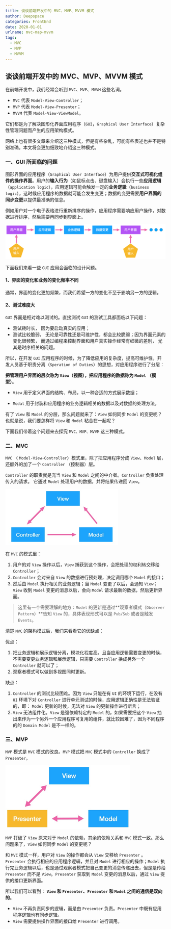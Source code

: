```yaml
---
title: 谈谈前端开发中的 MVC、MVP、MVVM 模式
author: Deepspace
categories: FrontEnd
date: 2020-01-01
urlname: mvc-map-mvvm
tags:
  - MVC
  - MVP
  - MVVM
---
```




## 谈谈前端开发中的 MVC、MVP、MVVM 模式

在前端开发中，我们经常会听到 `MVC`、`MVP`、`MVVM` 这些名词。

- `MVC` 代表 `Model-View-Controller`；
- `MVP` 代表 `Model-View-Presenter`；
- `MVVM` 代表 `Model-View-ViewModel`。

它们都是为了解决图形化界面应用程序（`GUI`，`Graphical User Interface`）复杂性管理问题而产生的应用架构模式。

网络上也有很多文章来介绍这三种模式，但是有些杂乱，可能有些表述也并不是特别准确。本文将会更加细致地介绍这三种模式。

<!-- more -->

### 一、GUI 所面临的问题

图形界面的应用程序（`Graphical User Interface`）为用户提供**交互式可视化组件的操作界面**。用户的**输入行为**（如鼠标点击、键盘输入）会执行一些**应用逻辑**（`application logic`），应用逻辑可能会触发一定的**业务逻辑**（`business logic`），这时候应用程序的数据就可能会发生变更；数据的变更需要**用户界面的同步变更**以提供最准确的信息。

例如用户对一个电子表格进行重新排序的操作，应用程序需要响应用户操作，对数据进行排序，然后需要再同步到界面上。

<img src="https://github.com/IDeepspace/ImageHosting/raw/master/FrontEnd/gui.png" alt="GUI" style="zoom:80%;" />

下面我们来看一些 `GUI` 应用会面临的设计问题。

#### 1、界面的变化和业务的变化频率不同

通常，界面的变化更加频繁，而我们希望一方的变化不至于影响另一方的逻辑。



#### 2、测试难度大

`GUI` 界面是相对难以测试的。直接测试 `GUI` 的测试工具都面临以下问题：

- 测试耗时长， 因为要启动真实的应用；
- 测试比较脆弱， 无论是可靠性还是可维护性，都会比较脆弱；因为界面元素的变化很频繁， 而通过编程来控制界面和用户真实操作经常有细微的差别， 尤其是时序相关的问题。



所以，在开发 `GUI` 应用程序的时候，为了降低应用的复杂度，提高可维护性，开发人员基于职责分离（`Speration of Duties`）的思想，对应用程序进行了分层：

**把管理用户界面的层次称为 `View`（视图），把应用程序的数据称为 `Model` （模型）**。

- `View` 用于定义界面的结构、布局，以一种合适的方式展示数据；

- `Modal` 用于封装和应用程序的业务逻辑相关的数据以及对数据的处理方法。

有了 `View` 和 `Model` 的分层，那么问题就来了：`View` 如何同步 `Model` 的变更呢？也就是说，我们要怎样将 `View` 和 `Model` 粘合在一起呢？

下面我们带着这个问题来去探究 `MVC、MVP、MVVM` 这三种模式。



### 二、MVC

`MVC` （ `Model-View-Controller`）模式里，除了把应用程序分成 `View`、`Model` 层，还额外的加了一个 `Controller` （控制器）层。

`Controller` 的职责就是充当 `View` 和 `Model` 之间的中介者。`Controller` 负责处理传入的请求。 它通过 `Model` 处理用户的数据，并将结果传递回 `View`。

<img src="https://github.com/IDeepspace/ImageHosting/raw/master/FrontEnd/mvc.jpg" alt="mvc" style="zoom: 60%;" />

在 `MVC` 的模式里：

1. 用户的对 `View` 操作以后，`View` 捕获到这个操作，会把处理的权利转交移给 `Controller`；
2. `Controller` 会对来自 `View` 的数据进行预处理，决定调用哪个 `Model` 的接口；
3. 然后由 `Model` 执行相关的业务逻辑；当 `Model` 变更了以后，会通知 `View`；`View` 收到 `Model` 变更的消息以后，会向 `Model` 请求最新的数据，然后更新界面。

> 这里有一个需要理解的地方：`Model` 的更新是通过**观察者模式（`Observer Pattern`）**告知 `View` 的，具体表现形式可以是 `Pub/Sub` 或者是触发 `Events`。

清楚 `MVC` 的架构模式后，我们来看看它的优缺点：

优点：

1. 把业务逻辑和展示逻辑分离，模块化程度高。且当应用逻辑需要变更的时候，不需要变更业务逻辑和展示逻辑，只需要 `Controller` 换成另外一个 `Controller` 就可以了；
2. 观察者模式可以做到多视图同时更新。

缺点：

1. `Controller` 的测试比较困难。因为 `View` 只能在有 `UI` 的环境下运行，在没有 `UI` 环境下对 `Controller` 进行单元测试的时候，应用逻辑正确性是无法验证的，即： `Model` 更新的时候，无法对 `View` 的更新操作进行断言；
2. `View` 无法组件化。`View` 是强依赖特定的 `Model` 的，如果需要把这个 `View` 抽出来作为一个另外一个应用程序可复用的组件，就比较困难了，因为不同程序的的 `Domain Model` 是不一样的。



### 三、MVP

`MVP` 模式是 `MVC` 模式的改良。`MVP` 模式把 `MVC` 模式中的 `Controller` 换成了 `Presenter`。

<img src="https://github.com/IDeepspace/ImageHosting/raw/master/FrontEnd/mvp.jpg" alt="mvp" style="zoom:60%;" />

`MVP` 打破了 `View` 原来对于 `Model` 的依赖，其余的依赖关系和 `MVC` 模式一致。那么问题来了，`View` 如何同步 `Model` 的变更呢？

和 `MVC` 模式一样，用户对 `View` 的操作都会从 `View` 交移给 `Presenter` 。`Presenter` 会执行相应的应用程序逻辑，并且对 `Model` 进行相应的操作；`Model` 执行完业务逻辑以后，也是通过观察者模式把自己变更的消息传递出去，但是是传给 `Presenter` 而不是 `View`。`Presenter` 获取到 `Model` 变更的消息以后，通过 `View` 提供的接口更新界面。

所以我们可以看到： **`View` 和 `Presenter`、`Presenter` 和 `Model` 之间的通信是双向的**。

- `View` 不再负责同步的逻辑，而是由 `Presenter` 负责。`Presenter` 中既有应用程序逻辑也有同步逻辑。
- `View` 需要提供操作界面的接口给 `Presenter` 进行调用。

